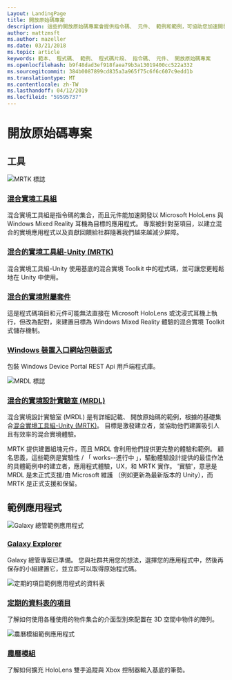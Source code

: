 ```yaml
---
Layout: LandingPage
title: 開放原始碼專案
description: 這些的開放原始碼專案會提供指令碼、 元件、 範例和範例，可協助您加速開發您的混合的實境 Microsoft 內部如何混合的實境開發。
author: mattzmsft
ms.author: mazeller
ms.date: 03/21/2018
ms.topic: article
keywords: 範本、 程式碼、 範例、 程式碼片段、 指令碼、 元件、 開放原始碼專案
ms.openlocfilehash: b9f48dad3ef918faea79b3a13019400cc522a332
ms.sourcegitcommit: 384b0087899cd835a3a965f75c6f6c607c9edd1b
ms.translationtype: MT
ms.contentlocale: zh-TW
ms.lasthandoff: 04/12/2019
ms.locfileid: "59595737"
---
```

# <a name="open-source-projects"></a>開放原始碼專案

## <a name="tools"></a>工具

![MRTK 標誌](images/MRTK_Logo_Rev.png)

### <a name="mixed-reality-toolkithttpsgithubcommicrosoftholotoolkit"></a>[混合實境工具組](https://github.com/microsoft/HoloToolkit)

混合實境工具組是指令碼的集合，而且元件能加速開發以 Microsoft HoloLens 與 Windows Mixed Reality 耳機為目標的應用程式。 專案被針對至項目，以建立混合的實境應用程式以及貢獻回饋給社群隨著我們越來越減少屏障。 

### <a name="mixed-reality-toolkit---unity-mrtkhttpsgithubcommicrosoftholotoolkit-unity"></a>[混合的實境工具組-Unity (MRTK)](https://github.com/microsoft/HoloToolkit-Unity)

混合實境工具組-Unity 使用基底的混合實境 Toolkit 中的程式碼，並可讓您更輕鬆地在 Unity 中使用。 

### <a name="mixed-reality-companion-kithttpsgithubcommicrosofthololenscompanionkit"></a>[混合的實境附屬套件](https://github.com/Microsoft/HoloLensCompanionKit)

這是程式碼項目和元件可能無法直接在 Microsoft HoloLens 或沈浸式耳機上執行，但改為配對，來建置目標為 Windows Mixed Reality 體驗的混合實境 Toolkit 式儲存機制。 

### <a name="windows-device-portal-wrapperhttpsgithubcommicrosoftwindowsdeviceportalwrapper"></a>[Windows 裝置入口網站包裝函式](https://github.com/Microsoft/WindowsDevicePortalWrapper)

包裝 Windows Device Portal REST Api 用戶端程式庫。

![MRDL 標誌](images/MRDL_Logo_Rev.png)

### <a name="mixed-reality-design-labs-mrdlhttpsgithubcommicrosoftmrdesignlabsunity"></a>[混合的實境設計實驗室 (MRDL)](https://github.com/Microsoft/MRDesignLabs_Unity)

混合實境設計實驗室 (MRDL) 是有詳細記載、 開放原始碼的範例，根據的基礎集合[混合實境工具組-Unity (MRTK)](https://github.com/microsoft/HoloToolkit-Unity)。 目標是激發建立者，並協助他們建置吸引人且有效率的混合實境體驗。

MRTK 提供建置組塊元件，而且 MRDL 會利用他們提供更完整的體驗和範例。 顧名思義，這些範例是實驗性 / 「 works--進行中 」，驅動體驗設計提供的最佳作法的具體範例中的建立者，應用程式體驗，UX，和 MRTK 實作。 '實驗'，意思是 MRDL 是未正式支援/由 Microsoft 維護 （例如更新為最新版本的 Unity），而 MRTK 是正式支援和保留。


## <a name="sample-apps"></a>範例應用程式

![Galaxy 總管範例應用程式](images/galaxyexplorer-tile.jpg)
### <a name="galaxy-explorergalaxy-explorermd"></a>[Galaxy Explorer](galaxy-explorer.md)

Galaxy 總管專案已準備。 您與社群共用您的想法，選擇您的應用程式中，然後再保存的小組建置它，並立即可以取得原始程式碼。 

![定期的項目範例應用程式的資料表](images/periodictableofelementsapp-tile.jpg)
### <a name="periodic-table-of-the-elementsperiodic-table-of-the-elementsmd"></a>[定期的資料表的項目](periodic-table-of-the-elements.md)

了解如何使用各種使用的物件集合的介面型別來配置在 3D 空間中物件的陣列。

![農曆模組範例應用程式](images/lunar-module-tile.png)
### <a name="lunar-modulelunar-modulemd"></a>[農曆模組](lunar-module.md)

了解如何擴充 HoloLens 雙手追蹤與 Xbox 控制器輸入基底的筆勢。




